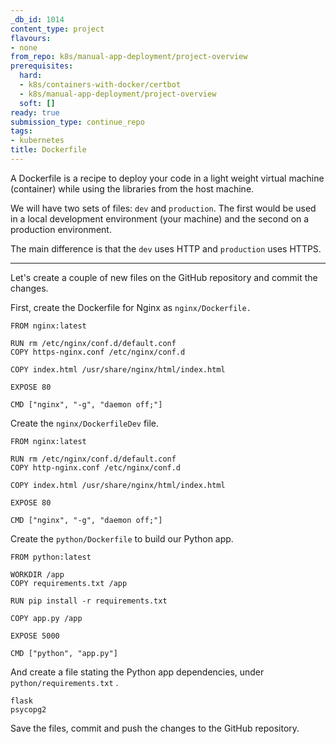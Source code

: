```yaml
---
_db_id: 1014
content_type: project
flavours:
- none
from_repo: k8s/manual-app-deployment/project-overview
prerequisites:
  hard:
  - k8s/containers-with-docker/certbot
  - k8s/manual-app-deployment/project-overview
  soft: []
ready: true
submission_type: continue_repo
tags:
- kubernetes
title: Dockerfile
---
```


A Dockerfile is a recipe to deploy your code in a light weight virtual machine (container) while using the libraries from the host machine.

We will have two sets of files: `dev` and `production`. The first would be used in a local development environment (your machine) and the second on a production environment.

The main difference is that the `dev` uses HTTP and `production` uses HTTPS.

***

Let's create a couple of new files on the GitHub repository and commit the changes.

First, create the Dockerfile for Nginx as `nginx/Dockerfile.`

```
FROM nginx:latest

RUN rm /etc/nginx/conf.d/default.conf
COPY https-nginx.conf /etc/nginx/conf.d

COPY index.html /usr/share/nginx/html/index.html

EXPOSE 80

CMD ["nginx", "-g", "daemon off;"]
```

Create the `nginx/DockerfileDev` file.

```
FROM nginx:latest

RUN rm /etc/nginx/conf.d/default.conf
COPY http-nginx.conf /etc/nginx/conf.d

COPY index.html /usr/share/nginx/html/index.html

EXPOSE 80

CMD ["nginx", "-g", "daemon off;"]
```

Create the `python/Dockerfile` to build our Python app.

```
FROM python:latest

WORKDIR /app
COPY requirements.txt /app

RUN pip install -r requirements.txt

COPY app.py /app

EXPOSE 5000

CMD ["python", "app.py"]
```

And create a file stating the Python app dependencies, under `python/requirements.txt` .

```
flask
psycopg2
```

Save the files, commit and push the changes to the GitHub repository.